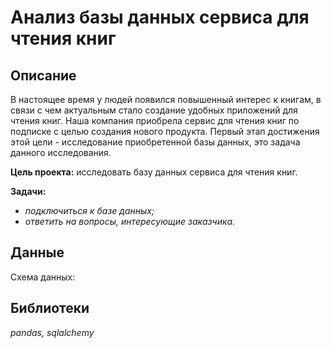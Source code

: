 # Анализ базы данных сервиса для чтения книг

## Описание
В настоящее время у людей появился повышенный интерес к книгам, в связи с чем актуальным стало создание удобных приложений для чтения книг. Наша компания приобрела сервис для чтения книг по подписке с целью создания нового продукта. Первый этап достижения этой цели - исследование приобретенной базы данных, это задача данного исследования.


**Цель проекта:**  исследовать базу данных сервиса для чтения книг.

**Задачи:** 

- *подключиться к базе данных;*
- *ответить на вопросы, интересующие заказчика.*

## Данные

Схема данных:



## Библиотеки
*pandas, sqlalchemy*
